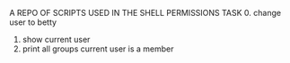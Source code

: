 A REPO OF SCRIPTS USED IN THE SHELL PERMISSIONS TASK
0. change user to betty
1. show current user
2. print all groups current user is a member
